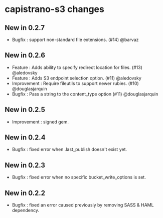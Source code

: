 # capistrano-s3 changes

## New in 0.2.7

* Bugfix : support non-standard file extensions. (#14) @barvaz

## New in 0.2.6

* Feature : Adds ability to specify redirect location for files. (#13) @aledovsky
* Feature : Adds S3 endpoint selection option. (#11) @aledovsky
* Improvement : Require fileutils to support newer rubies. (#10) @douglasjarquin
* Bugfix : Pass a string to the content_type option (#11) @douglasjarquin

## New in 0.2.5

* Improvement : signed gem.

## New in 0.2.4

* Bugfix : fixed error when .last_publish doesn't exist yet.

## New in 0.2.3

* Bugfix : fixed error when no specific bucket_write_options is set.

## New in 0.2.2

* Bugfix : fixed an error caused previously by removing SASS & HAML dependency.
